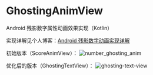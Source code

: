 # GhostingAnimView
Android 残影数字属性动画效果实现（Kotlin）

实现详解见个人博客：[Android 残影数字动画实现详解](https://www.chenwenguan.com/android-ghosting-number-anim-view/)

初始版本（ScoreAnimView）：
![number_ghosting_anim](https://user-images.githubusercontent.com/40523194/220092478-5a7e64a5-83b2-486a-a980-0e28f6e40de7.gif)

优化后的版本（GhostingTextView）：
![ghosting-text-view](https://user-images.githubusercontent.com/40523194/221475246-ca827dad-96df-456f-9d44-19b786c0fce9.gif)
